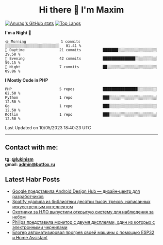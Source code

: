 ## <h1 align="center">Hi there 👋 I'm Maxim</h1>

[![Anurag's GitHub stats](https://github-readme-stats.vercel.app/api?username=lukinism)](https://github.com/anuraghazra/github-readme-stats) [![Top Langs](https://github-readme-stats.vercel.app/api/top-langs/?username=lukinism)](https://github.com/anuraghazra/github-readme-stats)

<!--START_SECTION:waka-->
**I'm a Night 🦉** 

```text
🌞 Morning                1 commits           ░░░░░░░░░░░░░░░░░░░░░░░░░   01.41 % 
🌆 Daytime                21 commits          ███████░░░░░░░░░░░░░░░░░░   29.58 % 
🌃 Evening                42 commits          ███████████████░░░░░░░░░░   59.15 % 
🌙 Night                  7 commits           ██░░░░░░░░░░░░░░░░░░░░░░░   09.86 % 
```


**I Mostly Code in PHP** 

```text
PHP                      5 repos             ████████████████░░░░░░░░░   62.50 % 
Python                   1 repo              ███░░░░░░░░░░░░░░░░░░░░░░   12.50 % 
Go                       1 repo              ███░░░░░░░░░░░░░░░░░░░░░░   12.50 % 
Kotlin                   1 repo              ███░░░░░░░░░░░░░░░░░░░░░░   12.50 % 
```




 Last Updated on 10/05/2023 18:40:23 UTC
<!--END_SECTION:waka-->
___
## Contact with me:
**tg: [@lukinism](https://t.me/lukinism)  
gmail: admin@botfox.ru**

## Latest Habr Posts
<!-- BLOG-POST-LIST:START -->
- [Google представила Android Design Hub — дизайн-центр для разработчиков](https://habr.com/ru/news/734312/)
- [Spotify удалила из библиотеки десятки тысяч треков, написанных искусственным интеллектом](https://habr.com/ru/news/734262/)
- [Охотники за НЛО выпустили открытую систему для наблюдения за небом](https://habr.com/ru/news/734172/)
- [Philips представила монитор с двумя дисплеями, один из которых с электронными чернилами](https://habr.com/ru/news/734130/)
- [Блогер автоматизировал прогрев своей машины с помощью ESP32 и Home Assistant](https://habr.com/ru/news/734076/)
<!-- BLOG-POST-LIST:END -->
